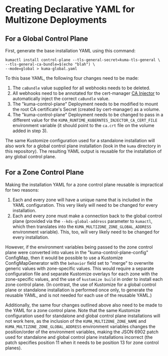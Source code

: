 # Creating Declarative YAML for Multizone Deployments

## For a Global Control Plane

First, generate the base installation YAML using this command:

    kumactl install control-plane --tls-general-secret=kuma-tls-general \
    --tls-general-ca-bundle=$(echo "blah") \
    --mode=global > kuma-global.yaml

To this base YAML, the following four changes need to be made:

1. The `caBundle` value supplied for all webhooks needs to be deleted.
2. All webhooks need to be annotated for the cert-manager [CA Injector](https://cert-manager.io/docs/concepts/ca-injector/) to automatically inject the correct `caBundle` value.
3. The "kuma-control-plane" Deployment needs to be modified to mount the root CA certificate's Secret (created by cert-manager) as a volume.
4. The "kuma-control-plane" Deployment needs to be changed to pass in a different value for the `KUMA_RUNTIME_KUBERNTES_INJECTOR_CA_CERT_FILE` environment variable (it should point to the `ca.crt` file on the volume added in step 3).

The same Kustomize configuration used for a standalone installation will also work for a global control plane installation (look in the `kuma` directory in this repository). The resulting YAML output is reusable for the installation of any global control plane.

## For a Zone Control Plane

Making the installation YAML for a zone control plane reusable is impractical for two reasons:

1. Each and every zone will have a unique name that is included in the YAML configuration. This very likely will need to be changed for every installation.
2. Each and every zone must make a connection back to the global control plane (provided via the `--kds-global-address` parameter to `kumactl`, which then translates into the `KUMA_MULTIZONE_ZONE_GLOBAL_ADDRESS` environment variable). This, too, will very likely need to be changed for every installation.

However, if the environment variables being passed to the zone control plane were converted into values in the "kuma-control-plane-config" ConfigMap, then it would be possible to use a Kustomize ConfigMapGenerator with the `behavior` field set to "merge" to overwrite generic values with zone-specific values. This would require a separate configuration file and separate Kustomize overlays for each zone with the zone-specific values, and the use of `kustomize build` in order to install each zone control plane. (In contrast, the use of Kustomize for a global control plane or standalone installation is performed once only, to generate the reusable YAML, and is not needed for each use of the reusable YAML.)

Additionally, the same four changes outlined above also need to be made to the YAML for a zone control plane. Note that the same Kustomize configuration used for standalone and global control plane installations will not work here, as the inclusion of the `KUMA_MULTIZONE_ZONE_NAME` and `KUMA_MULTIZONE_ZONE_GLOBAL_ADDRESS` environment variables changes the position/order of the environment variables, making the JSON 6902 patch used for standalone and global control plane installations incorrect (the patch specifies position 11 when it needs to be position 13 for zone control planes).
